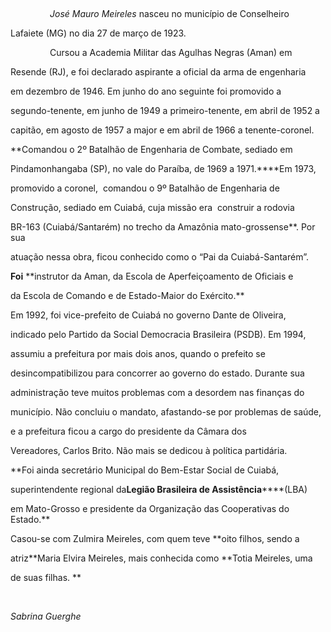 

 



                *José Mauro Meireles* nasceu no município de Conselheiro

Lafaiete (MG) no dia 27 de março de 1923.



                Cursou a Academia Militar das Agulhas Negras (Aman) em

Resende (RJ), e foi declarado aspirante a oficial da arma de engenharia

em dezembro de 1946. Em junho do ano seguinte foi promovido a

segundo-tenente, em junho de 1949 a primeiro-tenente, em abril de 1952 a

capitão, em agosto de 1957 a major e em abril de 1966 a tenente-coronel.

**Comandou o 2º Batalhão de Engenharia de Combate, sediado em

Pindamonhangaba (SP), no vale do Paraíba, de 1969 a 1971.****Em 1973,

promovido a coronel,  comandou o 9º Batalhão de Engenharia de

Construção, sediado em Cuiabá, cuja missão era  construir a rodovia

BR-163 (Cuiabá/Santarém) no trecho da Amazônia mato-grossense**. Por sua

atuação nessa obra, ficou conhecido como o “Pai da Cuiabá-Santarém”.

**Foi** **instrutor da Aman, da Escola de Aperfeiçoamento de Oficiais e

da Escola de Comando e de Estado-Maior do Exército.**



Em 1992, foi vice-prefeito de Cuiabá no governo Dante de Oliveira,

indicado pelo Partido da Social Democracia Brasileira (PSDB). Em 1994,

assumiu a prefeitura por mais dois anos, quando o prefeito se

desincompatibilizou para concorrer ao governo do estado. Durante sua

administração teve muitos problemas com a desordem nas finanças do

município. Não concluiu o mandato, afastando-se por problemas de saúde,

e a prefeitura ficou a cargo do presidente da Câmara dos

Vereadores, Carlos Brito. Não mais se dedicou à política partidária.



**Foi ainda secretário Municipal do Bem-Estar Social de Cuiabá,

superintendente regional da**Legião Brasileira de Assistência******(LBA)

em Mato-Grosso e presidente da Organização das Cooperativas do Estado.**



Casou-se com Zulmira Meireles, com quem teve **oito filhos, sendo a

atriz**Maria Elvira Meireles, mais conhecida como **Totia Meireles, uma

de suas filhas. **



 



*Sabrina Guerghe*



 




